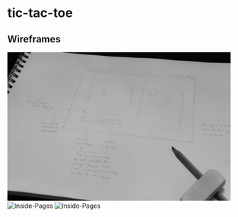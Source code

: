 # tic-tac-toe

## Wireframes
![Landing-Page](Wireframes/Landing-Page.jpg)
![Inside-Pages](/Wireframs/Inside-Pages.jpg)
![Inside-Pages](/Wireframs/Responsive-Mobile.jpg)
